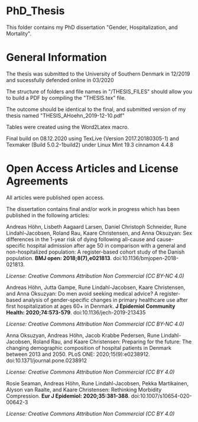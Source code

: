 # PhD_Thesis

This folder contains my PhD dissertation "Gender, Hospitalization, and Mortality". 

# General Information # 

The thesis was submitted to the University of Southern Denmark in 12/2019 and sucessfully defended online in 03/2020

The structure of folders and file names in "/THESIS_FILES" should allow you to build a PDF by compiling the "THESIS.tex" file.

The outcome should be identical to the final, and submitted version of my thesis named "THESIS_AHoehn_2019-12-10.pdf"

Tables were created using the Word2Latex macro.

Final build on 08.12.2020 using TexLive (Version 2017.20180305-1) and Texmaker (Build 5.0.2-1build2) under Linux Mint 19.3 cinnamon 4.4.8

# Open Access Articles and License Agreements # 

All articles were published open access.

The dissertation contains final and/or work in progress which has been published in the following articles:

Andreas Höhn, Lisbeth Aagaard Larsen, Daniel Christoph Schneider, Rune Lindahl-Jacobsen, Roland Rau, Kaare Christensen, and Anna Oksuzyan: Sex differences in the 1-year risk of dying following all-cause and cause-specific hospital admission after age 50 in comparison with a general and non-hospitalized population: A register-based cohort study of the Danish population. **BMJ open: 2018;8(7),e021813**. doi:10.1136/bmjopen-2018-021813.

*License: Creative Commons Attribution Non Commercial (CC BY-NC 4.0)*

Andreas Höhn, Jutta Gampe, Rune Lindahl-Jacobsen, Kaare Christensen, and Anna Oksuzyan: Do men avoid seeking medical advice? A register-based analysis of gender-specific changes in primary healthcare use after first hospitalization at ages 60+ in Denmark. **J Epidemiol Community Health: 2020;74:573-579**. doi:10.1136/jech-2019-213435

*License: Creative Commons Attribution Non Commercial (CC BY-NC 4.0)*

Anna Oksuzyan, Andreas Höhn, Jacob Krabbe Pedersen, Rune Lindahl-Jacobsen, Roland Rau, and Kaare Christensen: Preparing for the future: The changing demographic composition of hospital patients in Denmark between 2013 and 2050. PLoS ONE: 2020;15(9):e0238912. doi:10.1371/journal.pone.0238912

*License: Creative Commons Attribution Non Commercial (CC BY 4.0)*

Rosie Seaman, Andreas Höhn, Rune Lindahl-Jacobsen, Pekka Martikainen, Alyson van Raalte, and Kaare Christensen: Rethinking Morbidity Compression. **Eur J Epidemiol: 2020;35:381-388**. doi:10.1007/s10654-020-00642-3

*License: Creative Commons Attribution Non Commercial (CC BY 4.0)*






